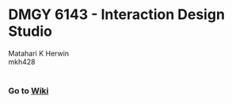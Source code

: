 # DMGY 6143 - Interaction Design Studio

Matahari K Herwin <br>
mkh428
<br><br>

### Go to <a href="https://github.com/irahatam/ixd-dmgy6143/wiki"> Wiki </a>
